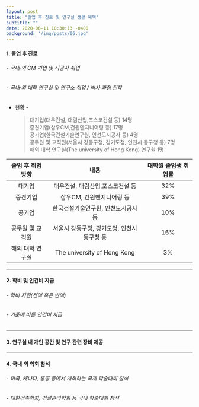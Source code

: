 ```yaml
---
layout: post
title: "졸업 후 진로 및 연구실 생활 혜택"
subtitle: ""
date: 2020-06-11 10:30:13 -0400
background: '/img/posts/06.jpg'
---
```



 
#### 1. 졸업 후 진로 ##
###### - 국내·외 CM 기업 및 시공사 취업 
###### - 국내·외 대학 연구실 및 연구소 취업 / 박사 과정 진학 

- 현황 -

    > 대기업(대우건설, 대림산업,포스코건설 등) 14명    
    > 중견기업(삼우CM,건원엔지니어링 등) 17명   
    > 공기업(한국건설기술연구원, 인천도시공사 등) 4명   
    > 공무원 및 교직원(서울시 강동구청, 경기도청, 인천시 동구청 등) 7명   
    > 해외 대학 연구실(The university of Hong Kong) 연구원 1명       

졸업 후 취업 방향 | 내용 | 대학원 졸업생 취업률
:---: | :---: | :---:
대기업 | 대우건설, 대림산업,포스코건설 등 | 32%
중견기업 | 삼우CM, 건원엔지니어링 등 | 39%
공기업 | 한국건설기술연구원, 인천도시공사 등 | 10%
공무원 및 교직원 | 서울시 강동구청, 경기도청, 인천시 동구청 등 | 16%
해외 대학 연구실 | The university of Hong Kong | 3%

   
   
   
---




#### 2. 학비 및 인건비 지급 ##    
###### - 학비 지원(전액 혹은 반액)   
###### - 기준에 따른 인건비 지급   
      
      

---

#### 3. 연구실 내 개인 공간 및 연구 관련 장비 제공 ## 
       
    
---


#### 4. 국내·외 학회 참석 ## 
###### - 미국, 캐나다, 홍콩 등에서 개최하는 국제 학술대회 참석
###### - 대한건축학회, 건설관리학회 등 국내 학술대회 참석
